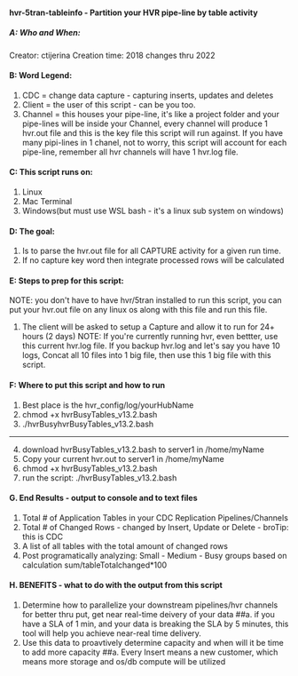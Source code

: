 #### hvr-5tran-tableinfo - Partition your HVR pipe-line by table activity

##### A:  Who and When:
Creator: ctijerina 
Creation time: 2018 changes thru 2022

#### B: Word Legend: 
1. CDC = change data capture - capturing inserts, updates and deletes
2. Client = the user of this script - can be you too.
3. Channel = this houses your pipe-line, it's like a project folder and your pipe-lines will be inside your Channel,
             every channel will produce 1 hvr.out file and this is the key file this script will run against.
             If you have many pipi-lines in 1 chanel, not to worry, this script will account for each pipe-line, remember
             all hvr channels will have 1 hvr.log file.             

#### C: This script runs on:
1. Linux
2. Mac Terminal
3. Windows(but must use WSL bash - it's a linux sub system on windows)

#### D: The goal:
1. Is to parse the hvr.out file for all CAPTURE activity for a given run time.
2. If no capture key word then integrate processed rows will be calculated

#### E: Steps to prep for this script:
NOTE: you don't have to have hvr/5tran installed to run this script, you can put your
      hvr.out file on any linux os along with this file and run this file.
1. The client will be asked to setup a Capture and allow it to run for 24+ hours (2 days)
   NOTE: If you're currently running hvr, even bettter, use this current hvr.log file.
   If you backup hvr.log and let's say you have 10 logs, Concat all 10 files into 1 big file,
   then use this 1 big file with this script. 

#### F: Where to put this script and how to run
1. Best place is the hvr_config/log/yourHubName
2. chmod +x hvrBusyTables_v13.2.bash
3. ./hvrBusyhvrBusyTables_v13.2.bash
----
4. download hvrBusyTables_v13.2.bash to server1 in /home/myName
5. Copy your current hvr.out to server1 in /home/myName
6. chmod +x hvrBusyTables_v13.2.bash
7. run the script:  ./hvrBusyTables_v13.2.bash

#### G. End Results - output to console and to text files
1. Total # of Application Tables in your CDC Replication Pipelines/Channels
2. Total # of Changed Rows - changed by Insert, Update or Delete - broTip: this is CDC
3. A list of all tables with the total amount of changed rows
4. Post programatically analyzing: Small - Medium - Busy groups based on calculation  sum/tableTotalchanged*100

#### H. BENEFITS - what to do with the output from this script
1. Determine how to parallelize your downstream pipelines/hvr channels for better thru put, get near real-time deivery of your data
##a. if you have a SLA of 1 min, and your data is breaking the SLA by 5 minutes, this tool will help you achieve near-real time delivery.
2. Use this data to proavtively determine capacity and when will it be time to add more capacity
##a. Every Insert means a new customer, which means more storage and os/db compute will be utilized
#####
